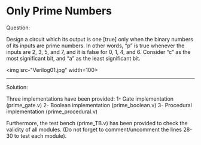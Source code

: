 # Only Prime Numbers


Question:

Design a circuit which its output is one [true] only when the binary numbers of its inputs are prime numbers. In other words, “p” is true whenever the inputs are 2, 3, 5, and 7, and it is false for 0, 1, 4, and 6.
Consider “c” as the most significant bit, and “a” as the least significant bit. 



<img src-"Verilog01.jpg" width=100>



---------------------------------------------------------------------------------------


Solution:

Three implementations have been provided:
1-	Gate implementation (prime_gate.v)
2-	Boolean implementation (prime_boolean.v)
3-	Procedural implementation (prime_procedural.v)

Furthermore, the test bench (prime_TB.v) has been provided to check the validity of all modules. (Do not forget to comment/uncomment the lines 28-30 to test each module).

